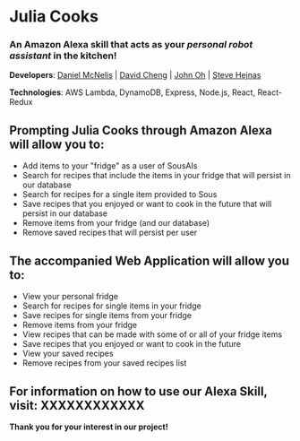 # Julia Cooks

### An **Amazon Alexa** skill that acts as your _personal robot assistant_ in the kitchen!

<!-- ### Accompanied by an intergrated Web Application via: *https://sousais.herokuapp.com/* -->

**Developers**: [Daniel McNelis](https://github.com/danielmcnelis) | [David Cheng](https://github.com/davidc526) | [John Oh](https://github.com/johnoh26) | [Steve Hejnas](https://github.com/SHejnas)

**Technologies**: AWS Lambda, DynamoDB, Express, Node.js, React, React-Redux

## Prompting Julia Cooks through Amazon Alexa will allow you to:

- Add items to your "fridge" as a user of SousAIs
- Search for recipes that include the items in your fridge that will persist in our database
- Search for recipes for a single item provided to Sous
- Save recipes that you enjoyed or want to cook in the future that will persist in our database
- Remove items from your fridge (and our database)
- Remove saved recipes that will persist per user

## The accompanied Web Application will allow you to:

- View your personal fridge
- Search for recipes for single items in your fridge
- Save recipes for single items from your fridge
- Remove items from your fridge
- View recipes that can be made with some of or all of your fridge items
- Save recipes that you enjoyed or want to cook in the future
- View your saved recipes
- Remove recipes from your saved recipes list

## For information on how to use our Alexa Skill, visit: XXXXXXXXXXXX

**Thank you for your interest in our project!**
